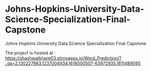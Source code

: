 # Johns-Hopkins-University-Data-Science-Specialization-Final-Capstone
Johns Hopkins University Data Science Specialization Final Capstone 

The project is hosted at : https://shashwatkhare03.shinyapps.io/Word_Prediction/?_ga=2.130227983.1237004934.1618500507-63972935.1611489095
